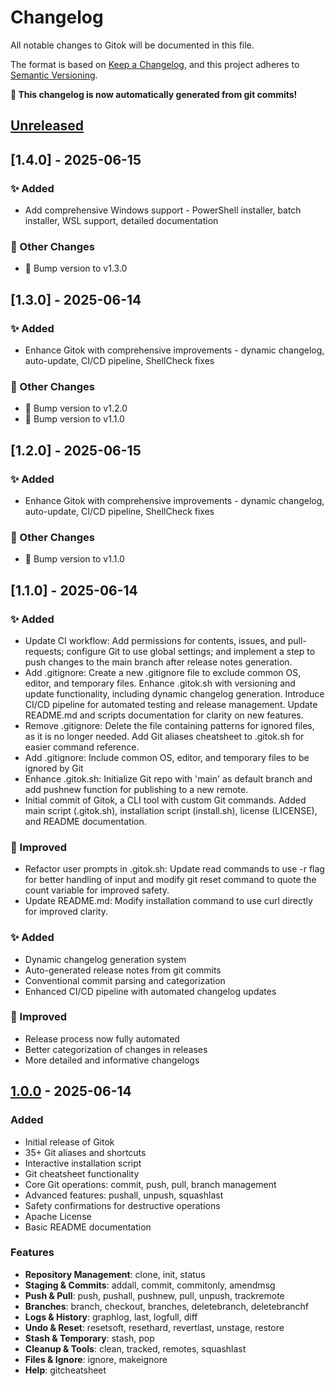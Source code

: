 # Changelog

All notable changes to Gitok will be documented in this file.

The format is based on [Keep a Changelog](https://keepachangelog.com/en/1.0.0/),
and this project adheres to [Semantic Versioning](https://semver.org/spec/v2.0.0.html).

**🚀 This changelog is now automatically generated from git commits!**

## [Unreleased]

## [1.4.0] - 2025-06-15

### ✨ Added
- Add comprehensive Windows support - PowerShell installer, batch installer, WSL support, detailed documentation

### 📝 Other Changes
- 🔖 Bump version to v1.3.0


## [1.3.0] - 2025-06-14

### ✨ Added
- Enhance Gitok with comprehensive improvements - dynamic changelog, auto-update, CI/CD pipeline, ShellCheck fixes

### 📝 Other Changes
- 🔖 Bump version to v1.2.0
- 🔖 Bump version to v1.1.0


## [1.2.0] - 2025-06-15

### ✨ Added
- Enhance Gitok with comprehensive improvements - dynamic changelog, auto-update, CI/CD pipeline, ShellCheck fixes

### 📝 Other Changes
- 🔖 Bump version to v1.1.0


## [1.1.0] - 2025-06-14

### ✨ Added
- Update CI workflow: Add permissions for contents, issues, and pull-requests; configure Git to use global settings; and implement a step to push changes to the main branch after release notes generation.
- Add .gitignore: Create a new .gitignore file to exclude common OS, editor, and temporary files. Enhance .gitok.sh with versioning and update functionality, including dynamic changelog generation. Introduce CI/CD pipeline for automated testing and release management. Update README.md and scripts documentation for clarity on new features.
- Remove .gitignore: Delete the file containing patterns for ignored files, as it is no longer needed. Add Git aliases cheatsheet to .gitok.sh for easier command reference.
- Add .gitignore: Include common OS, editor, and temporary files to be ignored by Git
- Enhance .gitok.sh: Initialize Git repo with 'main' as default branch and add pushnew function for publishing to a new remote.
- Initial commit of Gitok, a CLI tool with custom Git commands. Added main script (.gitok.sh), installation script (install.sh), license (LICENSE), and README documentation.

### 🚀 Improved
- Refactor user prompts in .gitok.sh: Update read commands to use -r flag for better handling of input and modify git reset command to quote the count variable for improved safety.
- Update README.md: Modify installation command to use curl directly for improved clarity.


### ✨ Added
- Dynamic changelog generation system
- Auto-generated release notes from git commits
- Conventional commit parsing and categorization
- Enhanced CI/CD pipeline with automated changelog updates

### 🚀 Improved
- Release process now fully automated
- Better categorization of changes in releases
- More detailed and informative changelogs

## [1.0.0] - 2025-06-14

### Added
- Initial release of Gitok
- 35+ Git aliases and shortcuts
- Interactive installation script
- Git cheatsheet functionality
- Core Git operations: commit, push, pull, branch management
- Advanced features: pushall, unpush, squashlast
- Safety confirmations for destructive operations
- Apache License
- Basic README documentation

### Features
- **Repository Management**: clone, init, status
- **Staging & Commits**: addall, commit, commitonly, amendmsg
- **Push & Pull**: push, pushall, pushnew, pull, unpush, trackremote
- **Branches**: branch, checkout, branches, deletebranch, deletebranchf
- **Logs & History**: graphlog, last, logfull, diff
- **Undo & Reset**: resetsoft, resethard, revertlast, unstage, restore
- **Stash & Temporary**: stash, pop
- **Cleanup & Tools**: clean, tracked, remotes, squashlast
- **Files & Ignore**: ignore, makeignore
- **Help**: gitcheatsheet

[Unreleased]: https://github.com/okwareddevnest/gitok/compare/v1.0.0...HEAD
[1.0.0]: https://github.com/okwareddevnest/gitok/releases/tag/v1.0.0 